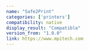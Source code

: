 ```yaml
---
name: "Safe2Print"
categories: ['printers']
compatibility: native
display_result: "Compatible"
version_from: "1.0.0"
link: https://www.mpitech.com
---
```

